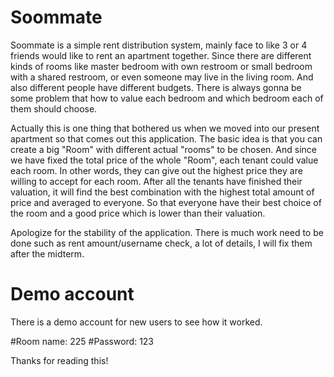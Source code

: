 # Soommate

Soommate is a simple rent distribution system, mainly face to like 3 or 4 friends would like to rent an apartment together. Since there are different kinds of rooms like master bedroom with own restroom or small bedroom with a shared restroom, or even someone may live in the living room. And also different people have different budgets. There is always gonna be some problem that how to value each bedroom and which bedroom each of them should choose.

Actually this is one thing that bothered us when we moved into our present apartment so that comes out this application. The basic idea is that you can create a big "Room" with different actual "rooms" to be chosen. And since we have fixed the total price of the whole "Room", each tenant could value each room. In other words, they can give out the highest price they are willing to accept for each room. After all the tenants have finished their valuation, it will find the best combination with the highest total amount of price and averaged to everyone. So that everyone have their best choice of the room and a good price which is lower than their valuation. 

Apologize for the stability of the application. There is much work need to be done such as rent amount/username check, a lot of details, I will fix them after the midterm. 

# Demo account
There is a demo account for new users to see how it worked. 

#Room name: 225
#Password: 123

Thanks for reading this!
